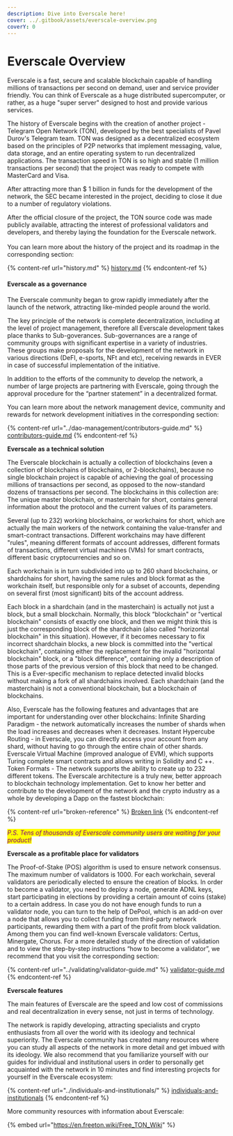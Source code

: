 ```yaml
---
description: Dive into Everscale here!
cover: ../.gitbook/assets/everscale-overview.png
coverY: 0
---
```


# Everscale Overview

Everscale is a fast, secure and scalable blockchain capable of handling millions of transactions per second on demand, user and service provider friendly. You can think of Everscale as a huge distributed supercomputer, or rather, as a huge "super server" designed to host and provide various services.

The history of Everscale begins with the creation of another project - Telegram Open Network (TON), developed by the best specialists of Pavel Durov's Telegram team. TON was designed as a decentralized ecosystem based on the principles of P2P networks that implement messaging, value, data storage, and an entire operating system to run decentralized applications. The transaction speed in TON is so high and stable (1 million transactions per second) that the project was ready to compete with MasterCard and Visa.

After attracting more than $ 1 billion in funds for the development of the network, the SEC became interested in the project, deciding to close it due to a number of regulatory violations.

After the official closure of the project, the TON source code was made publicly available, attracting the interest of professional validators and developers, and thereby laying the foundation for the Everscale network. \
\
You can learn more about the history of the project and its roadmap in the corresponding section:

{% content-ref url="history.md" %}
[history.md](history.md)
{% endcontent-ref %}

#### **Everscale as a governance**

The Everscale community began to grow rapidly immediately after the launch of the network, attracting like-minded people around the world.

The key principle of the network is complete decentralization, including at the level of project management, therefore all Everscale development takes place thanks to Sub-goverances. Sub-governances are a range of community groups with significant expertise in a variety of industries. These groups make proposals for the development of the network in various directions (DeFI, e-sports, NFt and etc), receiving rewards in EVER in case of successful implementation of the initiative.

In addition to the efforts of the community to develop the network, a number of large projects are partnering with Everscale, going through the approval procedure for the “partner statement” in a decentralized format.

You can learn more about the network management device, community and rewards for network development initiatives in the corresponding section:

{% content-ref url="../dao-management/contributors-guide.md" %}
[contributors-guide.md](../dao-management/contributors-guide.md)
{% endcontent-ref %}

**Everscale as a technical solution**&#x20;

The Everscale blockchain is actually a collection of blockchains (even a collection of blockchains of blockchains, or 2-blockchains), because no single blockchain project is capable of achieving the goal of processing millions of transactions per second, as opposed to the now-standard dozens of transactions per second. The blockchains in this collection are: The unique master blockchain, or masterchain for short, contains general information about the protocol and the current values of its parameters.

Several (up to 232) working blockchains, or workchains for short, which are actually the main workers of the network containing the value-transfer and smart-contract transactions. Different workchains may have different "rules", meaning different formats of account addresses, different formats of transactions, different virtual machines (VMs) for smart contracts, different basic cryptocurrencies and so on.

Each workchain is in turn subdivided into up to 260 shard blockchains, or shardchains for short, having the same rules and block format as the workchain itself, but responsible only for a subset of accounts, depending on several first (most significant) bits of the account address.

Each block in a shardchain (and in the masterchain) is actually not just a block, but a small blockchain. Normally, this block “blockchain" or "vertical blockchain" consists of exactly one block, and then we might think this is just the corresponding block of the shardchain (also called "horizontal blockchain" in this situation). However, if it becomes necessary to fix incorrect shardchain blocks, a new block is committed into the "vertical blockchain", containing either the replacement for the invalid "horizontal blockchain" block, or a "block difference", containing only a description of those parts of the previous version of this block that need to be changed. This is a Ever-specific mechanism to replace detected invalid blocks without making a fork of all shardchains involved. Each shardchain (and the masterchain) is not a conventional blockchain, but a blockchain of blockchains.

Also, Everscale has the following features and advantages that are important for understanding over other blockchains: Infinite Sharding Paradigm - the network automatically increases the number of shards when the load increases and decreases when it decreases. Instant Hypercube Routing - in Everscale, you can directly access your account from any shard, without having to go through the entire chain of other shards. Everscale Virtual Machine (improved analogue of EVM), which supports Turing complete smart contracts and allows writing in Solidity and C ++. Token Formats - The network supports the ability to create up to 232 different tokens. The Everscale architecture is a truly new, better approach to blockchain technology implementation. Get to know her better and contribute to the development of the network and the crypto industry as a whole by developing a Dapp on the fastest blockchain:

{% content-ref url="broken-reference" %}
[Broken link](broken-reference)
{% endcontent-ref %}

_<mark style="color:purple;">P.S. Tens of thousands of Everscale community users are waiting for your product!</mark>_

**Everscale as a profitable place for validators**

The Proof-of-Stake (POS) algorithm is used to ensure network consensus. The maximum number of validators is 1000. For each workchain, several validators are periodically elected to ensure the creation of blocks. In order to become a validator, you need to deploy a node, generate ADNL keys, start participating in elections by providing a certain amount of coins (stake) to a certain address. In case you do not have enough funds to run a validator node, you can turn to the help of DePool, which is an add-on over a node that allows you to collect funding from third-party network participants, rewarding them with a part of the profit from block validation. Among them you can find well-known Everscale validators: Certus, Minergate, Chorus. For a more detailed study of the direction of validation and to view the step-by-step instructions “how to become a validator”, we recommend that you visit the corresponding section:

{% content-ref url="../validating/validator-guide.md" %}
[validator-guide.md](../validating/validator-guide.md)
{% endcontent-ref %}

**Everscale features**&#x20;

The main features of Everscale are the speed and low cost of commissions and real decentralization in every sense, not just in terms of technology.&#x20;

The network is rapidly developing, attracting specialists and crypto enthusiasts from all over the world with its ideology and technical superiority. The Everscale community has created many resources where you can study all aspects of the network in more detail and get imbued with its ideology. We also recommend that you familiarize yourself with our guides for individual and institutional users in order to personally get acquainted with the network in 10 minutes and find interesting projects for yourself in the Everscale ecosystem:

{% content-ref url="../individuals-and-institutionals/" %}
[individuals-and-institutionals](../individuals-and-institutionals/)
{% endcontent-ref %}

More community resources with information about Everscale:

{% embed url="https://en.freeton.wiki/Free_TON_Wiki" %}

